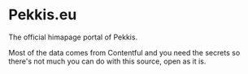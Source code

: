 # Pekkis.eu

The official himapage portal of Pekkis.

Most of the data comes from Contentful and you need the secrets so there's not much you can do with this source, open as it is.

